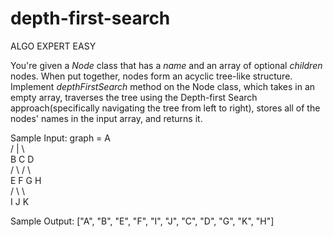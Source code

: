 # depth-first-search

ALGO EXPERT EASY

You're given a *Node* class that has a *name* and an array of optional *children* nodes. When put together, nodes form an acyclic tree-like structure.<br>
Implement *depthFirstSearch* method on the Node class, which takes in an empty array, traverses the tree using the Depth-first Search <br> approach(specifically navigating the tree from left to right), stores all of the nodes' names in the input array, and returns it.<br>

Sample Input: graph =     A <br>
                     /   |   \ <br>
                    B    C   D <br>
                  /  \     /  \ <br>
                 E   F    G   H <br>
                   /  \    \ <br>
                  I   J    K <br>

Sample Output: ["A", "B", "E", "F", "I", "J", "C", "D", "G", "K", "H"] <br>
